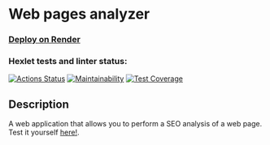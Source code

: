 # Web pages analyzer

### [Deploy on Render](https://pageanalyzerv2.onrender.com/)

### Hexlet tests and linter status:
[![Actions Status](https://github.com/pavel912/java-project-72/workflows/hexlet-check/badge.svg)](https://github.com/pavel912/java-project-72/actions)
[![Maintainability](https://api.codeclimate.com/v1/badges/59a40394b36a795ab3e6/maintainability)](https://codeclimate.com/github/pavel912/java-project-72/maintainability)
[![Test Coverage](https://api.codeclimate.com/v1/badges/59a40394b36a795ab3e6/test_coverage)](https://codeclimate.com/github/pavel912/java-project-72/test_coverage)

## Description
A web application that allows you to perform a SEO analysis of a web page.
Test it yourself [here!](https://pageanalyzer-weph.onrender.com/).